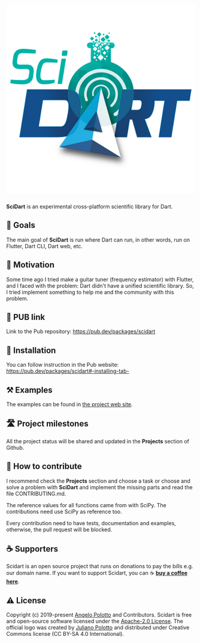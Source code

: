 # ![Scidart logo](https://github.com/scidart/scidart.org/blob/master/img/logo_small.png?raw=true)

**SciDart** is an experimental cross-platform scientific library for Dart.

## 🏹 Goals

The main goal of **SciDart** is run where Dart can run, in other words, run on Flutter, Dart CLI, Dart web, etc.

## 🏃 Motivation

Some time ago I tried make a guitar tuner (frequency estimator) with Flutter, and I faced with the problem: Dart didn't 
have a unified scientific library. 
So, I tried implement something to help me and the community with this problem.

## 🧭 PUB link

Link to the Pub repository: https://pub.dev/packages/scidart

## 🔌 Installation

You can follow instruction in the Pub website: https://pub.dev/packages/scidart#-installing-tab-

## ⚒ Examples

The examples can be found in [the project web site](https://scidart.org/#examples-scidart).

## 🛣 Project milestones

All the project status will be shared and updated in the __Projects__ section of Github.

## 🙌 How to contribute

I recommend check the __Projects__ section and choose a task or choose and solve a problem with **SciDart** and 
implement the missing parts and read the file CONTRIBUTING.md.

The reference values for all functions came from with SciPy. The contributions need use SciPy as reference too.

Every contribution need to have tests, documentation and examples, otherwise, the pull request will be blocked.

## ☕ Supporters

Scidart is an open source project that runs on donations to pay the bills e.g. our domain name. If you want to support Scidart, you can ☕ [**buy a coffee here**](https://www.buymeacoffee.com/polotto).

## ⚠ License

Copyright (c) 2019-present [Angelo Polotto](https://github.com/polotto) and Contributors. Scidart is free and open-source software licensed under the [Apache-2.0 License](./LICENSE). The official logo was created by [Juliano Polotto](https://www.linkedin.com/in/juliano-polotto-550ba379/) and distributed under Creative Commons license (CC BY-SA 4.0 International).